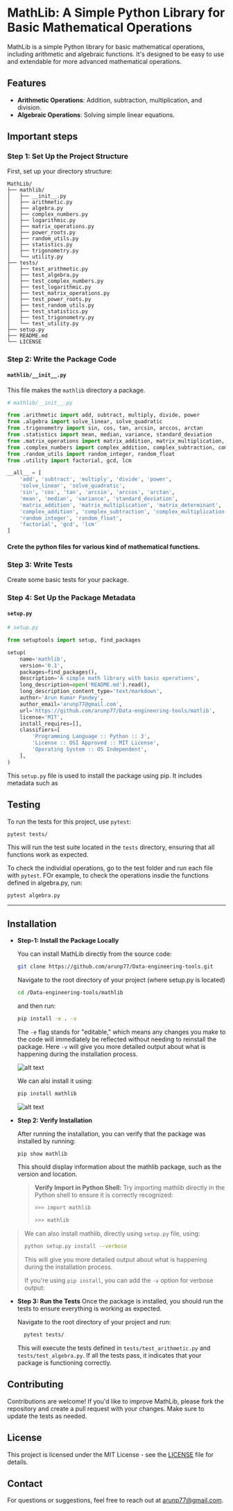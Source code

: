 # MathLib: A Simple Python Library for Basic Mathematical Operations

MathLib is a simple Python library for basic mathematical operations, including arithmetic and algebraic functions. It's designed to be easy to use and extendable for more advanced mathematical operations.

## Features

- **Arithmetic Operations**: Addition, subtraction, multiplication, and division.
- **Algebraic Operations**: Solving simple linear equations.

## Important steps

### Step 1: Set Up the Project Structure

First, set up your directory structure:

```
MathLib/
├── mathlib/
│   ├── __init__.py
│   ├── arithmetic.py
│   ├── algebra.py
│   ├── complex_numbers.py
│   ├── logarithmic.py
│   ├── matrix_operations.py
│   ├── power_roots.py
│   ├── random_utils.py
│   ├── statistics.py
│   ├── trigonometry.py
│   └── utility.py
├── tests/
│   ├── test_arithmetic.py
│   ├── test_algebra.py
│   ├── test_complex_numbers.py
│   ├── test_logarithmic.py
│   ├── test_matrix_operations.py
│   ├── test_power_roots.py
│   ├── test_random_utils.py
│   ├── test_statistics.py
│   ├── test_trigonometry.py
│   └── test_utility.py
├── setup.py
├── README.md
└── LICENSE
```

### Step 2: Write the Package Code

#### `mathlib/__init__.py`
This file makes the `mathlib` directory a package.

```python
# mathlib/__init__.py

from .arithmetic import add, subtract, multiply, divide, power
from .algebra import solve_linear, solve_quadratic
from .trigonometry import sin, cos, tan, arcsin, arccos, arctan
from .statistics import mean, median, variance, standard_deviation
from .matrix_operations import matrix_addition, matrix_multiplication, matrix_determinant, matrix_inverse
from .complex_numbers import complex_addition, complex_subtraction, complex_multiplication, complex_division, complex_magnitude, complex_phase
from .random_utils import random_integer, random_float
from .utility import factorial, gcd, lcm

__all__ = [
    'add', 'subtract', 'multiply', 'divide', 'power',
    'solve_linear', 'solve_quadratic',
    'sin', 'cos', 'tan', 'arcsin', 'arccos', 'arctan',
    'mean', 'median', 'variance', 'standard_deviation',
    'matrix_addition', 'matrix_multiplication', 'matrix_determinant', 'matrix_inverse',
    'complex_addition', 'complex_subtraction', 'complex_multiplication', 'complex_division', 'complex_magnitude', 'complex_phase',
    'random_integer', 'random_float',
    'factorial', 'gcd', 'lcm'
]
```

#### Crete the python files for various kind of mathematical functions.

### Step 3: Write Tests

Create some basic tests for your package.



### Step 4: Set Up the Package Metadata

#### `setup.py`

```python
# setup.py

from setuptools import setup, find_packages

setup(
    name='mathlib',
    version='0.1',
    packages=find_packages(),
    description='A simple math library with basic operations',
    long_description=open('README.md').read(),
    long_description_content_type='text/markdown',
    author='Arun Kumar Pandey',
    author_email='arunp77@gmail.com',
    url='https://github.com/arunp77/Data-engineering-tools/matlib',
    license='MIT',
    install_requires=[],
    classifiers=[
        'Programming Language :: Python :: 3',
        'License :: OSI Approved :: MIT License',
        'Operating System :: OS Independent',
    ],
)

```
This `setup.py` file is used to install the package using pip. It includes metadata such as

## Testing

To run the tests for this project, use `pytest`:

```bash
pytest tests/
```

This will run the test suite located in the `tests` directory, ensuring that all functions work as expected.

To check the individial operations, go to the test folder and run each file with `pytest`. FOr example, to check the operations insdie the functions defined in algebra.py, run:
```bash
pytest algebra.py
```
---------

## Installation
- **Step-1: Install the Package Locally**

    You can install MathLib directly from the source code:

    ```bash
    git clone https://github.com/arunp77/Data-engineering-tools.git
    ```
    Navigate to the root directory of your project (where setup.py is located) 
    ```bash
    cd /Data-engineering-tools/mathlib
    ```
    and then run:
    ```bash
    pip install -e . -v
    ```
    The `-e` flag stands for "editable," which means any changes you make to the code will immediately be reflected without needing to reinstall the package. Here `-v` will give you more detailed output about what is happening during the installation process.

    ![alt text](image.png)

    We can alsi install it using:

    ```bash
    pip install mathlib
    ```
    ![alt text](image-1.png)

- **Step 2: Verify Installation**
  
  After running the installation, you can verify that the package was installed by running:

    ```bash
    pip show mathlib
    ```
    This should display information about the mathlib package, such as the version and location.

    > **Verify Import in Python Shell:**
    > Try importing mathlib directly in the Python shell to ensure it is correctly recognized:
    > ```bash
    > >>> import mathlib
    >
    > >>> mathlib
    > ```
> We can also install mathlib, directly using `setup.py` file, using:
> ```bash
> python setup.py install --verbose
> ```
> This will give you more detailed output about what is happening during the installation process.
>
> If you're using `pip install`, you can add the `-v` option for verbose output:


- **Step 3: Run the Tests**
  Once the package is installed, you should run the tests to ensure everything is working as expected.

  Navigate to the root directory of your project and run:
  ```bash
    pytest tests/
  ```
  This will execute the tests defined in `tests/test_arithmetic.py` and `tests/test_algebra.py`. If all the tests pass, it indicates that your package is functioning correctly.

## Contributing

Contributions are welcome! If you'd like to improve MathLib, please fork the repository and create a pull request with your changes. Make sure to update the tests as needed.

## License

This project is licensed under the MIT License - see the [LICENSE](LICENSE) file for details.

## Contact

For questions or suggestions, feel free to reach out at [arunp77@gmail.com](mailto:arunp77@gmail.com).
